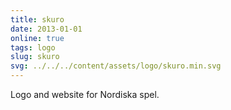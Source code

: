 ```yaml
---
title: skuro
date: 2013-01-01
online: true
tags: logo
slug: skuro
svg: ../../../content/assets/logo/skuro.min.svg
---
```


Logo and website for Nordiska spel.
